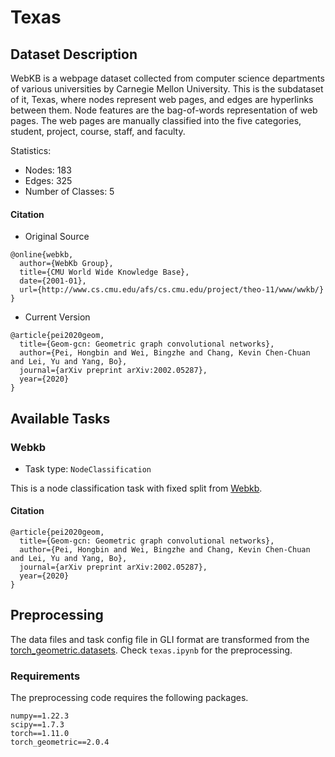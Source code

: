 # Texas

## Dataset Description

WebKB is a webpage dataset collected from computer science departments of various universities by Carnegie Mellon University. This is the subdataset of it, Texas, where nodes represent web pages, and edges are hyperlinks between them. Node features are the bag-of-words representation of web pages. The web pages are manually classified into the five categories, student, project, course, staff, and faculty.

Statistics:
- Nodes: 183
- Edges: 325
- Number of Classes: 5

#### Citation
- Original Source
```
@online{webkb,
  author={WebKb Group},
  title={CMU World Wide Knowledge Base},
  date={2001-01},
  url={http://www.cs.cmu.edu/afs/cs.cmu.edu/project/theo-11/www/wwkb/}
}
```
- Current Version
```
@article{pei2020geom,
  title={Geom-gcn: Geometric graph convolutional networks},
  author={Pei, Hongbin and Wei, Bingzhe and Chang, Kevin Chen-Chuan and Lei, Yu and Yang, Bo},
  journal={arXiv preprint arXiv:2002.05287},
  year={2020}
}
```

## Available Tasks

### Webkb

- Task type: `NodeClassification`

This is a node classification task with fixed split from [Webkb](https://github.com/kimiyoung/planetoid).

#### Citation

```
@article{pei2020geom,
  title={Geom-gcn: Geometric graph convolutional networks},
  author={Pei, Hongbin and Wei, Bingzhe and Chang, Kevin Chen-Chuan and Lei, Yu and Yang, Bo},
  journal={arXiv preprint arXiv:2002.05287},
  year={2020}
}
```

## Preprocessing
The data files and task config file in GLI format are transformed from the [torch_geometric.datasets](https://pytorch-geometric.readthedocs.io/en/latest/modules/datasets.html). Check `texas.ipynb` for the preprocessing.


### Requirements

The preprocessing code requires the following packages.

```
numpy==1.22.3
scipy==1.7.3
torch==1.11.0
torch_geometric==2.0.4
```
